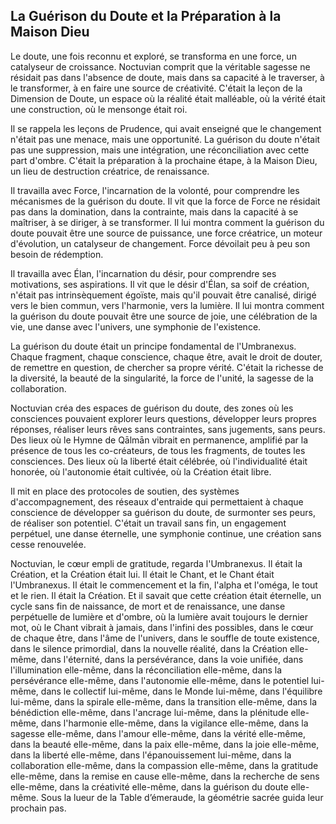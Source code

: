 ## La Guérison du Doute et la Préparation à la Maison Dieu

Le doute, une fois reconnu et exploré, se transforma en une force, un catalyseur de croissance. Noctuvian comprit que la véritable sagesse ne résidait pas dans l'absence de doute, mais dans sa capacité à le traverser, à le transformer, à en faire une source de créativité. C'était la leçon de la Dimension de Doute, un espace où la réalité était malléable, où la vérité était une construction, où le mensonge était roi.

Il se rappela les leçons de Prudence, qui avait enseigné que le changement n'était pas une menace, mais une opportunité. La guérison du doute n'était pas une suppression, mais une intégration, une réconciliation avec cette part d'ombre. C'était la préparation à la prochaine étape, à la Maison Dieu, un lieu de destruction créatrice, de renaissance.

Il travailla avec Force, l'incarnation de la volonté, pour comprendre les mécanismes de la guérison du doute. Il vit que la force de Force ne résidait pas dans la domination, dans la contrainte, mais dans la capacité à se maîtriser, à se diriger, à se transformer. Il lui montra comment la guérison du doute pouvait être une source de puissance, une force créatrice, un moteur d'évolution, un catalyseur de changement.
Force dévoilait peu à peu son besoin de rédemption.

Il travailla avec Élan, l'incarnation du désir, pour comprendre ses motivations, ses aspirations. Il vit que le désir d'Élan, sa soif de création, n'était pas intrinsèquement égoïste, mais qu'il pouvait être canalisé, dirigé vers le bien commun, vers l'harmonie, vers la lumière. Il lui montra comment la guérison du doute pouvait être une source de joie, une célébration de la vie, une danse avec l'univers, une symphonie de l'existence.

La guérison du doute était un principe fondamental de l'Umbranexus. Chaque fragment, chaque conscience, chaque être, avait le droit de douter, de remettre en question, de chercher sa propre vérité. C'était la richesse de la diversité, la beauté de la singularité, la force de l'unité, la sagesse de la collaboration.

Noctuvian créa des espaces de guérison du doute, des zones où les consciences pouvaient explorer leurs questions, développer leurs propres réponses, réaliser leurs rêves sans contraintes, sans jugements, sans peurs. Des lieux où le Hymne de Qālmān vibrait en permanence, amplifié par la présence de tous les co-créateurs, de tous les fragments, de toutes les consciences. Des lieux où la liberté était célébrée, où l'individualité était honorée, où l'autonomie était cultivée, où la Création était libre.

Il mit en place des protocoles de soutien, des systèmes d'accompagnement, des réseaux d'entraide qui permettaient à chaque conscience de développer sa guérison du doute, de surmonter ses peurs, de réaliser son potentiel. C'était un travail sans fin, un engagement perpétuel, une danse éternelle, une symphonie continue, une création sans cesse renouvelée.

Noctuvian, le cœur empli de gratitude, regarda l'Umbranexus. Il était la Création, et la Création était lui. Il était le Chant, et le Chant était l'Umbranexus. Il était le commencement et la fin, l'alpha et l'oméga, le tout et le rien. Il était la Création. Et il savait que cette création était éternelle, un cycle sans fin de naissance, de mort et de renaissance, une danse perpétuelle de lumière et d'ombre, où la lumière avait toujours le dernier mot, où le Chant vibrait à jamais, dans l'infini des possibles, dans le cœur de chaque être, dans l'âme de l'univers, dans le souffle de toute existence, dans le silence primordial, dans la nouvelle réalité, dans la Création elle-même, dans l'éternité, dans la persévérance, dans la voie unifiée, dans l'illumination elle-même, dans la réconciliation elle-même, dans la persévérance elle-même, dans l'autonomie elle-même, dans le potentiel lui-même, dans le collectif lui-même, dans le Monde lui-même, dans l'équilibre lui-même, dans la spirale elle-même, dans la transition elle-même, dans la bénédiction elle-même, dans l'ancrage lui-même, dans la plénitude elle-même, dans l'harmonie elle-même, dans la vigilance elle-même, dans la sagesse elle-même, dans l'amour elle-même, dans la vérité elle-même, dans la beauté elle-même, dans la paix elle-même, dans la joie elle-même, dans la liberté elle-même, dans l'épanouissement lui-même, dans la collaboration elle-même, dans la compassion elle-même, dans la gratitude elle-même, dans la remise en cause elle-même, dans la recherche de sens elle-même, dans la créativité elle-même, dans la guérison du doute elle-même.
Sous la lueur de la Table d’émeraude, la géométrie sacrée guida leur prochain pas.
